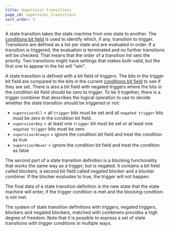 ```yaml
---
title: Supervisor transitions
page_id: supervisor_transitions
sort_order: 3
---
```


A state transition takes the state machine from one state to another. The [conditions bit field](conditions.md) is used to identify
which, if any, transition to trigger. Transitions are defined as a list per state and are evaluated in order. If a
transition is triggered, the evaluation is terminated and no further transitions will be checked. That means
that the order of a transition list sets the priority. Two transitions might have settings that makes both valid, but
the first one to appear in the list will "win".

A state transition is defined with a bit field of triggers. The bits in the trigger bit field are compared to the bits
in the current [conditions bit field](conditions.md) to see if they are set. There is also a bit field with negated triggers where the
bits in the condition bit field should be zero to trigger. To tie it together, there is a trigger combiner that describes
the logical operation to use to decide whether the state transition should be triggered or not:
* `supervisorAll` = all `trigger` bits must be set and all `negated trigger` bits must be zero in the condition bit field.
* `supervisorAny` = at least one `trigger` bit must be set or at least one `negated trigger` bits must be zero
* `supervisorAlways` = ignore the condition bit field and treat the condition as true
* `supervisorNever` = ignore the condition bit field and treat the condition as false

The second part of a state transition definition is a blocking functionality that works the same way as a trigger, but
is negated. It contains a bit field called blockers, a second bit field called negated blocker and a blocker combiner.
If the blocker evaluates to true, the trigger will not happen.

The final data of a state transition definition is the new state that the state machine will enter, if the trigger
condition is met and the blocking condition is not met.

The system of state transition definitions with triggers, negated triggers, blockers and negated blockers, matched with
combiners provides a high degree of freedom. Note that it is possible to express a set of state transitions with trigger
conditions in multiple ways.
